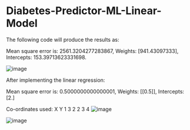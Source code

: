 # Diabetes-Predictor-ML-Linear-Model
The following code will produce the results as:

Mean square error is:  2561.3204277283867,
Weights:  [941.43097333],
Intercepts:  153.39713623331698.

![image](https://user-images.githubusercontent.com/55524501/125030229-66472c00-e0a8-11eb-8493-20a0c1b91579.png)

After implementing the linear regression:

Mean square error is:  0.5000000000000001,
Weights:  [[0.5]],
Intercepts:  [2.]

Co-ordinates used:
X	Y
1	3
2	2
3	4
![image](https://user-images.githubusercontent.com/55524501/125073599-d8843480-e0d9-11eb-9476-1809aa9bf970.png)


![image](https://user-images.githubusercontent.com/55524501/125072363-24ce7500-e0d8-11eb-93de-77f444e21f94.png)



